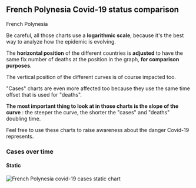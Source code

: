 ## French Polynesia Covid-19 status comparison 

French Polynesia



Be careful, all those charts use a **logarithmic scale**, because it's the best way to analyze how the epidemic is evolving.
 
The **horizontal position** of the different countries is **adjusted** to have the same fix number of deaths at the position in the graph, **for comparison purposes**.

The vertical position of the different curves is of course impacted too.

"Cases" charts are even more affected too because they use the same time offset that is used for "deaths".

**The most important thing to look at in those charts is the slope of the curve** : the steeper the curve, the shorter the "cases" and "deaths" doubling time.

Feel free to use these charts to raise awareness about the danger Covid-19 represents. 


 
### Cases over time
 
#### Static
![French Polynesia covid-19 cases static chart](https://raw.githubusercontent.com/madlag/coronavirus_study/master/notebooks/graphs/2020-03-25/countries/French_Polynesia/2020-03-25_French_Polynesia_cases.png "French Polynesia covid-19 cases static chart")   

